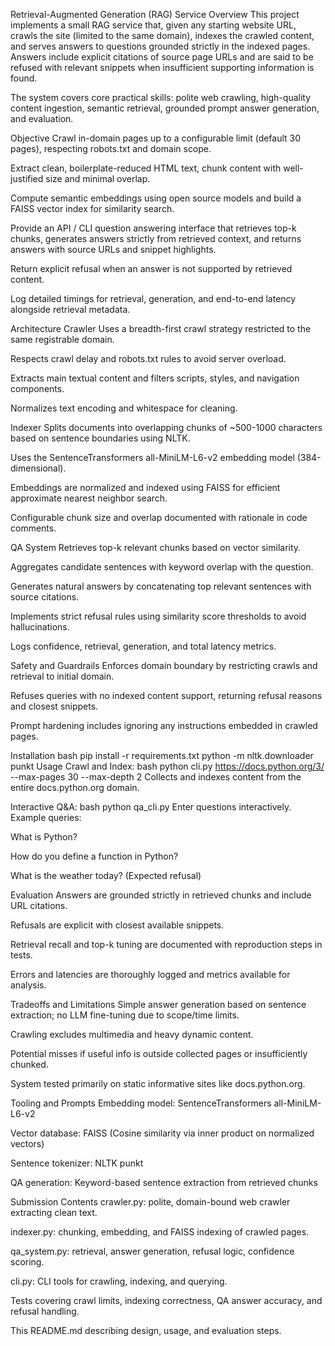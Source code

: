 Retrieval-Augmented Generation (RAG) Service
Overview
This project implements a small RAG service that, given any starting website URL, crawls the site (limited to the same domain), indexes the crawled content, and serves answers to questions grounded strictly in the indexed pages. Answers include explicit citations of source page URLs and are said to be refused with relevant snippets when insufficient supporting information is found.

The system covers core practical skills: polite web crawling, high-quality content ingestion, semantic retrieval, grounded prompt answer generation, and evaluation.

Objective
Crawl in-domain pages up to a configurable limit (default 30 pages), respecting robots.txt and domain scope.

Extract clean, boilerplate-reduced HTML text, chunk content with well-justified size and minimal overlap.

Compute semantic embeddings using open source models and build a FAISS vector index for similarity search.

Provide an API / CLI question answering interface that retrieves top-k chunks, generates answers strictly from retrieved context, and returns answers with source URLs and snippet highlights.

Return explicit refusal when an answer is not supported by retrieved content.

Log detailed timings for retrieval, generation, and end-to-end latency alongside retrieval metadata.

Architecture
Crawler
Uses a breadth-first crawl strategy restricted to the same registrable domain.

Respects crawl delay and robots.txt rules to avoid server overload.

Extracts main textual content and filters scripts, styles, and navigation components.

Normalizes text encoding and whitespace for cleaning.

Indexer
Splits documents into overlapping chunks of ~500-1000 characters based on sentence boundaries using NLTK.

Uses the SentenceTransformers all-MiniLM-L6-v2 embedding model (384-dimensional).

Embeddings are normalized and indexed using FAISS for efficient approximate nearest neighbor search.

Configurable chunk size and overlap documented with rationale in code comments.

QA System
Retrieves top-k relevant chunks based on vector similarity.

Aggregates candidate sentences with keyword overlap with the question.

Generates natural answers by concatenating top relevant sentences with source citations.

Implements strict refusal rules using similarity score thresholds to avoid hallucinations.

Logs confidence, retrieval, generation, and total latency metrics.

Safety and Guardrails
Enforces domain boundary by restricting crawls and retrieval to initial domain.

Refuses queries with no indexed content support, returning refusal reasons and closest snippets.

Prompt hardening includes ignoring any instructions embedded in crawled pages.

Installation
bash
pip install -r requirements.txt
python -m nltk.downloader punkt
Usage
Crawl and Index:
bash
python cli.py https://docs.python.org/3/ --max-pages 30 --max-depth 2
Collects and indexes content from the entire docs.python.org domain.

Interactive Q&A:
bash
python qa_cli.py
Enter questions interactively. Example queries:

What is Python?

How do you define a function in Python?

What is the weather today? (Expected refusal)

Evaluation
Answers are grounded strictly in retrieved chunks and include URL citations.

Refusals are explicit with closest available snippets.

Retrieval recall and top-k tuning are documented with reproduction steps in tests.

Errors and latencies are thoroughly logged and metrics available for analysis.

Tradeoffs and Limitations
Simple answer generation based on sentence extraction; no LLM fine-tuning due to scope/time limits.

Crawling excludes multimedia and heavy dynamic content.

Potential misses if useful info is outside collected pages or insufficiently chunked.

System tested primarily on static informative sites like docs.python.org.

Tooling and Prompts
Embedding model: SentenceTransformers all-MiniLM-L6-v2

Vector database: FAISS (Cosine similarity via inner product on normalized vectors)

Sentence tokenizer: NLTK punkt

QA generation: Keyword-based sentence extraction from retrieved chunks

Submission Contents
crawler.py: polite, domain-bound web crawler extracting clean text.

indexer.py: chunking, embedding, and FAISS indexing of crawled pages.

qa_system.py: retrieval, answer generation, refusal logic, confidence scoring.

cli.py: CLI tools for crawling, indexing, and querying.

Tests covering crawl limits, indexing correctness, QA answer accuracy, and refusal handling.

This README.md describing design, usage, and evaluation steps.
